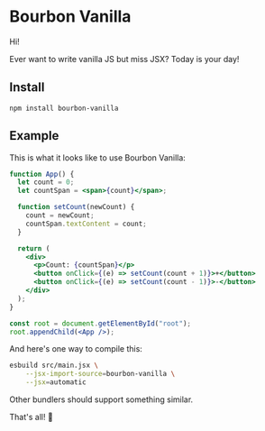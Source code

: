 # Bourbon Vanilla

Hi!

Ever want to write vanilla JS but miss JSX? Today is your day!

## Install

```
npm install bourbon-vanilla
```

## Example

This is what it looks like to use Bourbon Vanilla:

```jsx
function App() {
  let count = 0;
  let countSpan = <span>{count}</span>;

  function setCount(newCount) {
    count = newCount;
    countSpan.textContent = count;
  }

  return (
    <div>
      <p>Count: {countSpan}</p>
      <button onClick={(e) => setCount(count + 1)}>+</button>
      <button onClick={(e) => setCount(count - 1)}>-</button>
    </div>
  );
}

const root = document.getElementById("root");
root.appendChild(<App />);
```

And here's one way to compile this:

```bash
esbuild src/main.jsx \
    --jsx-import-source=bourbon-vanilla \
    --jsx=automatic
```

Other bundlers should support something similar.

That's all! 🥳
